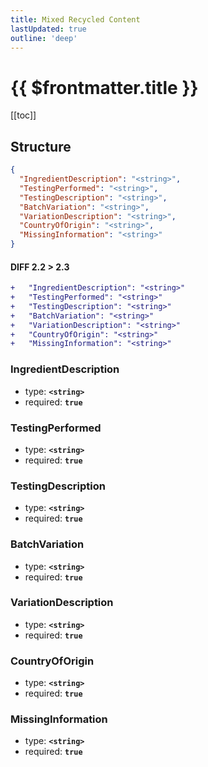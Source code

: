 ```yaml
---
title: Mixed Recycled Content
lastUpdated: true
outline: 'deep'
---
```


# {{ $frontmatter.title }}

[[toc]]

## Structure

```json
{
  "IngredientDescription": "<string>",
  "TestingPerformed": "<string>",
  "TestingDescription": "<string>",
  "BatchVariation": "<string>",
  "VariationDescription": "<string>",
  "CountryOfOrigin": "<string>",
  "MissingInformation": "<string>"
}
```

#### DIFF 2.2 > 2.3

```diff
+   "IngredientDescription": "<string>"
+   "TestingPerformed": "<string>"
+   "TestingDescription": "<string>"
+   "BatchVariation": "<string>"
+   "VariationDescription": "<string>"
+   "CountryOfOrigin": "<string>"
+   "MissingInformation": "<string>"
```

### IngredientDescription

- type: **`<string>`**
- required: **`true`**

### TestingPerformed

- type: **`<string>`**
- required: **`true`**

### TestingDescription

- type: **`<string>`**
- required: **`true`**

### BatchVariation

- type: **`<string>`**
- required: **`true`**

### VariationDescription

- type: **`<string>`**
- required: **`true`**

### CountryOfOrigin

- type: **`<string>`**
- required: **`true`**

### MissingInformation

- type: **`<string>`**
- required: **`true`**
